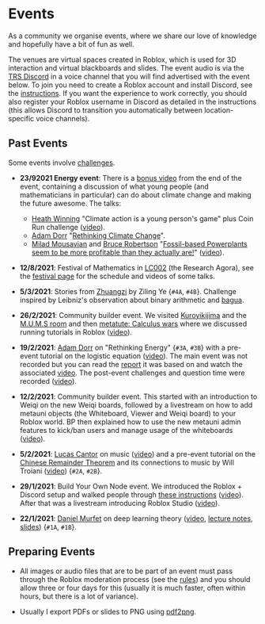 # Events

As a community we organise events, where we share our love of knowledge and hopefully have a bit of fun as well. 

The venues are virtual spaces created in Roblox, which is used for 3D interaction and virtual blackboards and slides. The event audio is via the [TRS Discord](https://discord.gg/9yBaAxPSK8) in a voice channel that you will find advertised with the event below. To join you need to create a Roblox account and install Discord, see the [instructions](https://metauni.org/posts/instructions/instructions). If you want the experience to work correctly, you should also register your Roblox username in Discord as detailed in the instructions (this allows Discord to transition you automatically between location-specific voice channels).
    
## Past Events

Some events involve [challenges](http://metauni.org/posts/challenges/challenges). 

* **23/92021 Energy event**: There is a [bonus video](https://youtu.be/d63238XuC4k) from the end of the event, containing a discussion of what young people (and mathematicians in particular) can do about climate change and making the future awesome. The talks:
    * [Heath Winning](https://au.linkedin.com/in/heath-winning-612781165) "Climate action is a young person's game" plus Coin Run challenge ([video](https://youtu.be/WrpzY0-vbJ8)).
    * [Adam Dorr](http://www.adamdorr.com/about/) "[Rethinking Climate Change](https://www.rethinkx.com/climate-implications)".
    * [Milad Mousavian](https://au.linkedin.com/in/milad-mousavian-3a9962a4) and [Bruce Robertson](https://au.linkedin.com/in/milad-mousavian-3a9962a4) "[Fossil-based Powerplants seem to be more profitable than they actually are!](https://ieefa.org/ieefa-gas-power-plants-assuming-a-constant-capacity-factor-are-being-financially-overvalued/)" ([video](https://youtu.be/5b_D5YhHVXg)).

* **12/8/2021**: Festival of Mathematics in [LC002](https://www.roblox.com/games/7168699181/metauni-LC002-Research-Agora) (the Research Agora), see the [festival page](https://metauni.org/posts/festival/festival) for the schedule and videos of some talks.
* **5/3/2021**: Stories from [Zhuangzi](https://en.wikipedia.org/wiki/Zhuangzi_(book)) by Ziling Ye {`#4A`, `#4B`}. Challenge inspired by Leibniz's observation about binary arithmetic and [bagua](http://www.leibniz-translations.com/binary.htm). 
* **26/2/2021**: Community builder event. We visited [Kuroyikijima](https://www.roblox.com/games/6343445246/Kuroyukijima) and the [M.U.M.S room](https://www.roblox.com/games/6313764558/The-M-U-M-S-Room) and then [metatute: Calculus wars](https://www.roblox.com/games/6425413374/metatute-Calculus-wars) where we discussed running tutorials in Roblox ([video](https://youtu.be/IlwRuAO1v8o)).
* **19/2/2021**: [Adam Dorr](http://www.adamdorr.com/about/) on "Rethinking Energy" {`#3A`, `#3B`} with a pre-event tutorial on the logistic equation ([video](https://youtu.be/tJYizX7D5ig)). The main event was not recorded but you can read the [report](https://www.rethinkx.com/energy) it was based on and watch the associated [video](https://youtu.be/6zgwiQ6BoLA). The post-event challenges and question time were recorded ([video](https://youtu.be/4RMlWp79aLA)).
* **12/2/2021**: Community builder event. This started with an introduction to Weiqi on the new Weiqi boards, followed by a livestream on how to add metauni objects (the Whiteboard, Viewer and Weiqi board) to your Roblox world. BP then explained how to use the new metauni admin features to kick/ban users and manage usage of the whiteboards ([video](https://youtu.be/ZTB9tLb5Y-c)).
* **5/2/2021**: [Lucas Cantor](https://www.lucascantormusic.com/) on music ([video](https://youtu.be/BNbJEQptKk4)) and a pre-event tutorial on the [Chinese Remainder Theorem](https://en.wikipedia.org/wiki/Chinese_remainder_theorem) and its connections to music by Will Troiani ([video](https://youtu.be/SuBBHUjOywM)) {`#2A`, `#2B`}.
* **29/1/2021**: Build Your Own Node event. We introduced the Roblox + Discord setup and walked people through [these instructions](http://metauni.org/posts/make-your-own/make-your-own) ([video](https://youtu.be/TDmMeR6O350)). After that was a livestream introducing Roblox Studio ([video](https://youtu.be/W0SIAygiITs)).
* **22/1/2021**: [Daniel Murfet](http://www.therisingsea.org) on deep learning theory ([video](https://youtu.be/xNqGxgiP0Cc), [lecture notes](https://www.dropbox.com/s/tc3mmw69lkqprta/DLT%20Lecture%201.pdf?dl=0), [slides](https://www.dropbox.com/s/g3yqxuy7pbvcv17/DLT1talk.pdf?dl=0)) {`#1A`, `#1B`}.

## Preparing Events

* All images or audio files that are to be part of an event must pass through the Roblox moderation process (see the [rules](https://metauni.org/posts/rules/rules)) and you should allow three or four days for this (usually it is much faster, often within hours, but there is a lot of variance).

* Usually I export PDFs or slides to PNG using [pdf2png](https://pdf2png.com).
